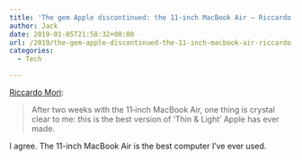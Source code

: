 ```yaml
---
title: 'The gem Apple discontinued: the 11-inch MacBook Air – Riccardo Mori'
author: Jack
date: 2019-01-05T21:58:32+00:00
url: /2019/the-gem-apple-discontinued-the-11-inch-macbook-air-riccardo-mori/
categories:
  - Tech

---
```

[Riccardo Mori][1]:

> After two weeks with the 11‐inch MacBook Air, one thing is crystal clear to me: this is the best version of ‘Thin & Light’ Apple has ever made. 

I agree. The 11-inch MacBook Air is the best computer I&#8217;ve ever used.

 [1]: http://morrick.me/archives/8338